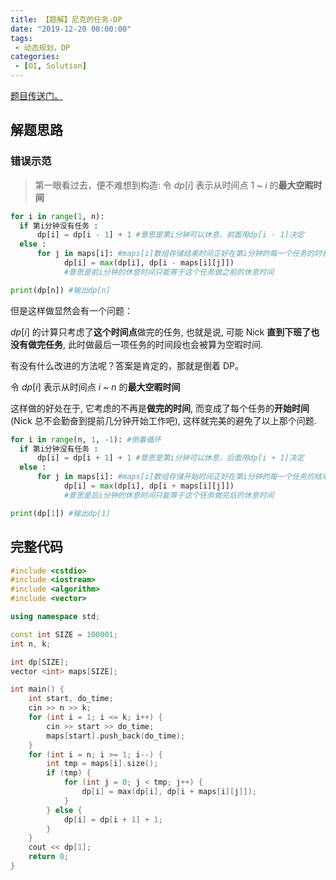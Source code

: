 ```yaml
---
title: 【题解】尼克的任务-DP
date: "2019-12-20 00:00:00"
tags:
 - 动态规划，DP
categories:
 - [OI, Solution]
---
```


[题目传送门。](https://www.luogu.com.cn/problem/P1280)

<!--more-->

## 解题思路

### 错误示范

> 第一眼看过去，便不难想到构造:
> 令 $dp[i]$ 表示从时间点 $1$ ~ $i$ 的**最大空暇时间**

```python
for i in range(1, n):
  if 第i分钟没有任务 :
      dp[i] = dp[i - 1] + 1 #意思是第i分钟可以休息，前面用dp[i - 1]决定
  else :
      for j in maps[i]: #maps[i]数组存储结束时间正好在第i分钟的每一个任务的时长
			dp[i] = max(dp[i], dp[i - maps[i][j]])
			#意思是前i分钟的休息时间只能等于这个任务做之前的休息时间

print(dp[n]) #输出dp[n]
```


但是这样做显然会有一个问题：


$dp[i]$ 的计算只考虑了**这个时间点**做完的任务, 也就是说, 可能 Nick **直到下班了也没有做完任务**, 此时做最后一项任务的时间段也会被算为空暇时间.

有没有什么改进的方法呢？答案是肯定的，那就是倒着 DP。

令 $dp[i]$ 表示从时间点 $i$ ~ $n$ 的**最大空暇时间**

这样做的好处在于, 它考虑的不再是**做完的时间**, 而变成了每个任务的**开始时间**(Nick 总不会勤奋到提前几分钟开始工作吧), 这样就完美的避免了以上那个问题.


```python
for i in range(n, 1, -1): #倒着循环
  if 第i分钟没有任务 :
      dp[i] = dp[i + 1] + 1 #意思是第i分钟可以休息，后面用dp[i + 1]决定
  else :
      for j in maps[i]: #maps[i]数组存储开始时间正好在第i分钟的每一个任务的结束时间
			dp[i] = max(dp[i], dp[i + maps[i][j]])
			#意思是后i分钟的休息时间只能等于这个任务做完后的休息时间

print(dp[1]) #输出dp[1]
```

## 完整代码

```cpp Code
#include <cstdio>
#include <iostream>
#include <algorithm>
#include <vector>

using namespace std;

const int SIZE = 100001;
int n, k;

int dp[SIZE];
vector <int> maps[SIZE];

int main() {
    int start, do_time;
    cin >> n >> k;
    for (int i = 1; i <= k; i++) {
        cin >> start >> do_time;
        maps[start].push_back(do_time);
    }
    for (int i = n; i >= 1; i--) {
        int tmp = maps[i].size();
        if (tmp) {
            for (int j = 0; j < tmp; j++) {
                dp[i] = max(dp[i], dp[i + maps[i][j]]);
            }
        } else {
            dp[i] = dp[i + 1] + 1;
        }
    }
    cout << dp[1];
    return 0;
}
```
